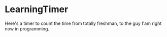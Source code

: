 # LearningTimer

Here's a timer to count the time from totally freshman, to the guy I'am right now in programming.
